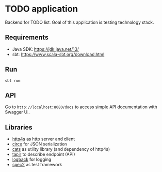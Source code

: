 # TODO application

Backend for TODO list. Goal of this application is testing technology stack.

## Requirements

 * Java SDK: https://jdk.java.net/13/
 * sbt: https://www.scala-sbt.org/download.html

## Run

```
sbt run
```

## API

Go to `http://localhost:8080/docs` to access simple API documentation with Swagger UI.

## Libraries

 * [http4s](https://http4s.org/) as http server and client
 * [circe](https://circe.github.io/circe/) for JSON serialization
 * [cats](https://typelevel.org/cats/) as utility library (and dependency of http4s)
 * [tapir](https://tapir.softwaremill.com/) to describe endpoint (API)
 * [logback](http://logback.qos.ch/) for logging
 * [spec2](https://etorreborre.github.io/specs2/) as test framework
